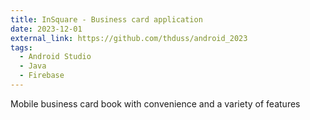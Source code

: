 ```yaml
---
title: InSquare - Business card application
date: 2023-12-01
external_link: https://github.com/thduss/android_2023
tags:
  - Android Studio
  - Java
  - Firebase
---
```


Mobile business card book with convenience and a variety of features

<!--more-->
